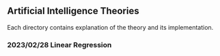 ## Artificial Intelligence Theories

Each directory contains explanation of the theory and its implementation.

### 2023/02/28 Linear Regression

